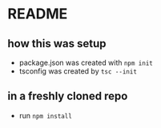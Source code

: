 # README

## how this was setup

- package.json was created with `npm init`
- tsconfig was created by `tsc --init`

## in a freshly cloned repo

- run `npm install`
